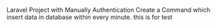 Laravel Project with Manually Authentication
Create a Command which insert data in database within every minute.
this is for test 
